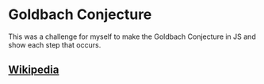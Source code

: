 # Goldbach Conjecture

This was a challenge for myself to make the Goldbach Conjecture in JS and show each step that occurs.

## [Wikipedia](https://en.wikipedia.org/wiki/Goldbach%27s_conjecture)